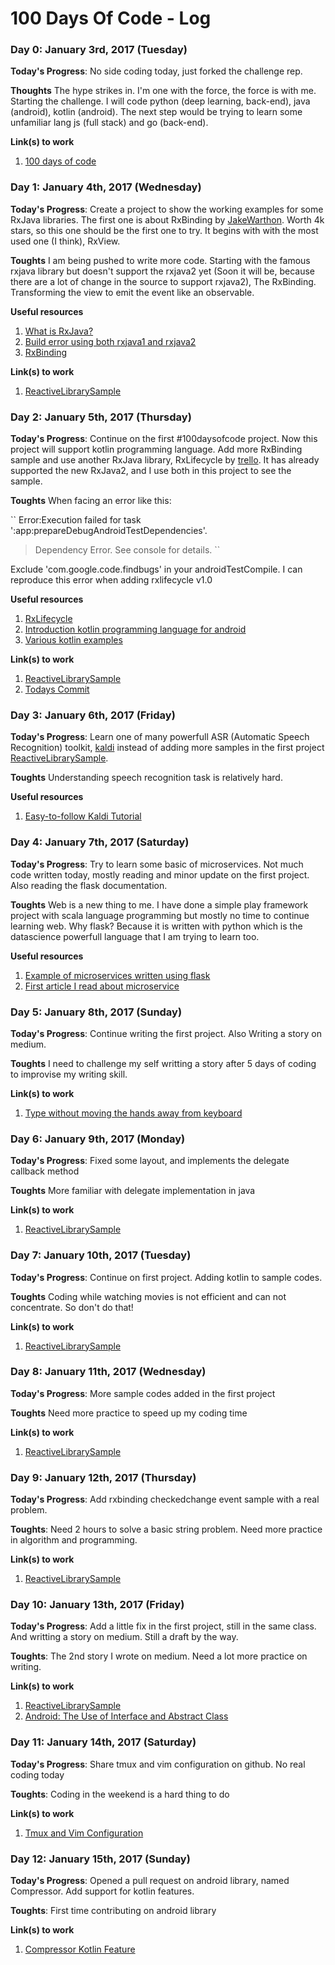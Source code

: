 # 100 Days Of Code - Log

### Day 0: January 3rd, 2017 (Tuesday)

**Today's Progress**: No side coding today, just forked the challenge rep.

**Thoughts** The hype strikes in. I'm one with the force, the force is with me. Starting the challenge. I will code python (deep learning, back-end), java (android), kotlin (android). The next step would be trying to learn some unfamiliar lang js (full stack) and go (back-end).

**Link(s) to work**
1. [100 days of code](https://github.com/muhrifqii/100-days-of-code.git)

### Day 1: January 4th, 2017 (Wednesday)

**Today's Progress**: Create a project to show the working examples for some RxJava libraries. The first one is about RxBinding by [JakeWarthon](https://github.com/JakeWharton). Worth 4k stars, so this one should be the first one to try. It begins with with the most used one (I think), RxView.

**Toughts** I am being pushed to write more code. Starting with the famous rxjava library but doesn't support the rxjava2 yet (Soon it will be, because there are a lot of change in the source to support rxjava2), The RxBinding. Transforming the view to emit the event like an observable.

**Useful resources**
1. [What is RxJava?](https://github.com/ReactiveX/RxJava/wiki)
2. [Build error using both rxjava1 and rxjava2](https://github.com/ReactiveX/RxJava/issues/4445)
3. [RxBinding](https://github.com/JakeWharton/RxBinding)

**Link(s) to work**
1. [ReactiveLibrarySample](https://github.com/muhrifqii/ReactiveLibrarySample)

### Day 2: January 5th, 2017 (Thursday)

**Today's Progress**: Continue on the first #100daysofcode project. Now this project will support kotlin programming language. Add more RxBinding sample and use another RxJava library, RxLifecycle by [trello](https://github.com/trello). It has already supported the new RxJava2, and I use both in this project to see the sample.

**Toughts** When facing an error like this:

`` Error:Execution failed for task ':app:prepareDebugAndroidTestDependencies'. 
> Dependency Error. See console for details. ``

Exclude 'com.google.code.findbugs' in your androidTestCompile. I can reproduce this error when adding rxlifecycle v1.0

**Useful resources**
1. [RxLifecycle](https://github.com/trello/RxLifecycle)
2. [Introduction kotlin programming language for android](https://medium.com/@juanchosaravia/learn-kotlin-while-developing-an-android-app-part-1-e0f51fc1a8b3)
3. [Various kotlin examples](https://github.com/JetBrains/kotlin-examples)

**Link(s) to work**
1. [ReactiveLibrarySample](https://github.com/muhrifqii/ReactiveLibrarySample)
2. [Todays Commit]()

### Day 3: January 6th, 2017 (Friday)

**Today's Progress**: Learn one of many powerfull ASR (Automatic Speech Recognition) toolkit, [kaldi](http://kaldi-asr.org) instead of adding more samples in the first project [ReactiveLibrarySample](https://github.com/muhrifqii/ReactiveLibrarySample).

**Toughts** Understanding speech recognition task is relatively hard.

**Useful resources**
1. [Easy-to-follow Kaldi Tutorial](http://pages.jh.edu/~echodro1/tutorial/kaldi/kaldi-intro.html)

### Day 4: January 7th, 2017 (Saturday)

**Today's Progress**: Try to learn some basic of microservices. Not much code written today, mostly reading and minor update on the first project. Also reading the flask documentation.

**Toughts** Web is a new thing to me. I have done a simple play framework project with scala language programming but mostly no time to continue learning web. Why flask? Because it is written with python which is the datascience powerfull language that I am trying to learn too.

**Useful resources**
1. [Example of microservices written using flask](https://github.com/umermansoor/microservices)
2. [First article I read about microservice](http://microservices.io/patterns/microservices.html)

### Day 5: January 8th, 2017 (Sunday)

**Today's Progress**: Continue writing the first project. Also Writing a story on medium.

**Toughts** I need to challenge my self writting a story after 5 days of coding to improvise my writing skill.

**Link(s) to work**
1. [Type without moving the hands away from keyboard](https://medium.com/@muhrifqii/give-it-a-chance-to-your-brain-type-without-moving-the-hands-away-from-keyboard-7790c7600c60#.4k6g3fcme)

### Day 6: January 9th, 2017 (Monday)

**Today's Progress**: Fixed some layout, and implements the delegate callback method

**Toughts** More familiar with delegate implementation in java

**Link(s) to work**
1. [ReactiveLibrarySample](https://github.com/muhrifqii/ReactiveLibrarySample)

### Day 7: January 10th, 2017 (Tuesday)

**Today's Progress**: Continue on first project. Adding kotlin to sample codes.

**Toughts** Coding while watching movies is not efficient and can not concentrate. So don't do that!

**Link(s) to work**
1. [ReactiveLibrarySample](https://github.com/muhrifqii/ReactiveLibrarySample)

### Day 8: January 11th, 2017 (Wednesday)

**Today's Progress**: More sample codes added in the first project

**Toughts** Need more practice to speed up my coding time

**Link(s) to work**
1. [ReactiveLibrarySample](https://github.com/muhrifqii/ReactiveLibrarySample)

### Day 9: January 12th, 2017 (Thursday)

**Today's Progress**: Add rxbinding checkedchange event sample with a real problem.

**Toughts**: Need 2 hours to solve a basic string problem. Need more practice in algorithm and programming.

**Link(s) to work**
1. [ReactiveLibrarySample](https://github.com/muhrifqii/ReactiveLibrarySample)

### Day 10: January 13th, 2017 (Friday)

**Today's Progress**: Add a little fix in the first project, still in the same class. And writting a story on medium. Still a draft by the way.

**Toughts**: The 2nd story I wrote on medium. Need a lot more practice on writing.

**Link(s) to work**
1. [ReactiveLibrarySample](https://github.com/muhrifqii/ReactiveLibrarySample)
2. [Android: The Use of Interface and Abstract Class](https://medium.com/@muhrifqii/android-the-uses-of-interface-and-abstract-class-6839e1878748)

### Day 11: January 14th, 2017 (Saturday)

**Today's Progress**: Share tmux and vim configuration on github. No real coding today

**Toughts**: Coding in the weekend is a hard thing to do

**Link(s) to work**
1. [Tmux and Vim Configuration](https://github.com/muhrifqii/tmux-vim-config)

### Day 12: January 15th, 2017 (Sunday)

**Today's Progress**: Opened a pull request on android library, named Compressor. Add support for kotlin features.

**Toughts**: First time contributing on android library

**Link(s) to work**
1. [Compressor Kotlin Feature](https://github.com/muhrifqii/Compressor)
